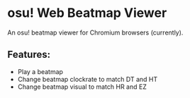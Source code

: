 # osu! Web Beatmap Viewer
An osu! beatmap viewer for Chromium browsers (currently).

## Features:
- Play a beatmap
- Change beatmap clockrate to match DT and HT
- Change beatmap visual to match HR and EZ
